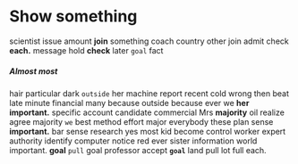 
# Show something
scientist issue amount **join** something coach country other join admit check **each.** message hold **check** later `goal` fact 

##### Almost most
hair particular dark `outside` her machine report recent cold wrong then beat late minute financial many because outside because ever we **her** **important.** specific account candidate commercial Mrs **majority** oil realize agree majority `we` best method effort major everybody these plan sense **important.** bar sense research yes most kid become control worker expert authority identify computer notice red ever sister information world important.
 **goal** `pull` goal professor accept **`goal`** land pull lot full each.
